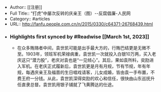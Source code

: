 - Author:: [[注册]]
- Full Title:: “打虎”中屡次反转的庆亲王（图）--反腐倡廉-人民网
- Category:: #articles
- URL:: http://fanfu.people.com.cn/n/2015/0330/c64371-26768439.html
- ### Highlights first synced by #Readwise [[March 1st, 2023]]
    - 在众多贿赂者中间，袁世凯可能是出手最大方的，行贿巴结更是无微不至。1903年，领班军机荣禄病重，袁世凯一次就投入白银10万两，买入老庆这只“潜力股”，老庆对袁也是“一见倾心”。其后，果如袁所料，奕劻进入军机。在老庆正式履新后，袁世凯更是月有月规，节有节规，年有年规，每遇庆亲王及福晋的生日唱戏请客，儿女成婚，皆由袁一手布置，不费王府一分钱。从此，袁世凯深得奕劻的欢心和信任，很快由山东巡抚升任直隶总督。袁世凯用银子铺就了飞黄腾达的仕途。
